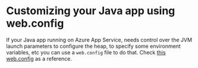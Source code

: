 # Customizing your Java app using web.config

If your Java app running on Azure App Service, needs control over the JVM launch parameters to configure the heap, to specify some environment variables, etc you can use a `web.config` file to do that. Check [this web.config](./web.config) as a reference.
